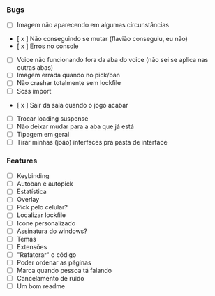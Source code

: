 ### Bugs

- [ ] Imagem não aparecendo em algumas circunstâncias
- [ x ] Não conseguindo se mutar (flavião conseguiu, eu não)
- [ x ] Erros no console
- [ ] Voice não funcionando fora da aba do voice (não sei se aplica nas outras abas)
- [ ] Imagem errada quando no pick/ban
- [ ] Não crashar totalmente sem lockfile
- [ ] Scss import
- [ x ] Sair da sala quando o jogo acabar
- [ ] Trocar loading suspense
- [ ] Não deixar mudar para a aba que já está
- [ ] Tipagem em geral
- [ ] Tirar minhas (joão) interfaces pra pasta de interface

### Features

- [ ] Keybinding
- [ ] Autoban e autopick 
- [ ] Estatística
- [ ] Overlay
- [ ] Pick pelo celular?
- [ ] Localizar lockfile
- [ ] Icone personalizado
- [ ] Assinatura do windows?
- [ ] Temas
- [ ] Extensões
- [ ] "Refatorar" o código
- [ ] Poder ordenar as páginas
- [ ] Marca quando pessoa tá falando
- [ ] Cancelamento de ruído
- [ ] Um bom readme